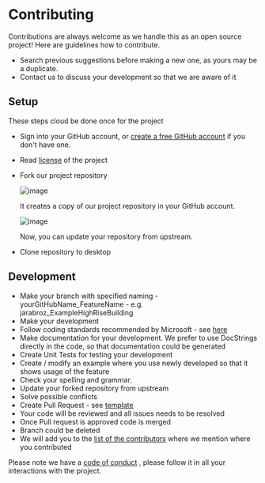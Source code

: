 # Contributing

Contributions are always welcome as we handle this as an open source project!
Here are guidelines how to contribute.
* Search previous suggestions before making a new one, as yours may be a duplicate.
* Contact us to discuss your development so that we are aware of it

## Setup
These steps cloud be done once for the project
* Sign into your GitHub account, or [create a free GitHub account](https://github.com/join) if you don't have one.
* Read [license](/LICENSE) of the project
* Fork our project repository

  ![image](https://user-images.githubusercontent.com/29481431/146365610-b64f7775-f53b-491c-9389-a3b86c47a7ab.png)

  It creates a copy of our project repository in your GitHub account.

  ![image](https://user-images.githubusercontent.com/29481431/146366646-a394cab6-2c16-4a01-9dea-1404ddbda09d.png)

  Now, you can update your repository from upstream.
 * Clone repository to desktop

## Development
* Make your branch  with specified naming - yourGitHubName_FeatureName - e.g. jarabroz_ExampleHighRiseBuilding
* Make your development
* Follow coding standards recommended by Microsoft - see [here](https://docs.microsoft.com/en-us/dotnet/csharp/fundamentals/coding-style/coding-conventions)
* Make documentation for your development. We prefer to use DocStrings directly in the code, so that documentation could be generated
* Create Unit Tests for testing your development
* Create / modify an example where you use newly developed so that it shows usage of the feature
* Check your spelling and grammar.
* Update your forked repository from upstream
* Solve possible conflicts
* Create Pull Request - see [template](/pull_request_template.md)
* Your code will be reviewed and all issues needs to be resolved
* Once Pull request is approved code is merged
* Branch could be deleted
* We will add you to the [list of the contributors](/ListOfContributors.md) where we mention where you contributed

Please note we have a [code of conduct](/CODE_OF_CONDUCT.md) , please follow it in all your interactions with the project.

